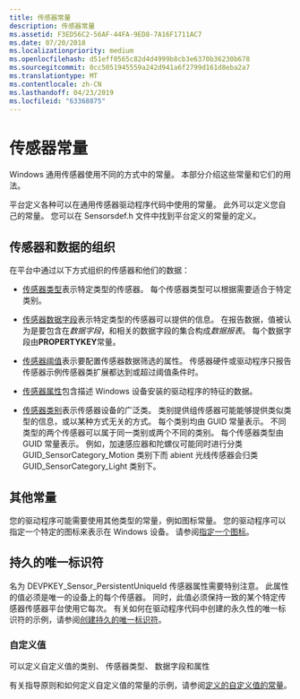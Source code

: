 ```yaml
---
title: 传感器常量
description: 传感器常量
ms.assetid: F3ED56C2-56AF-44FA-9ED8-7A16F1711AC7
ms.date: 07/20/2018
ms.localizationpriority: medium
ms.openlocfilehash: d51eff0565c82d4d4999b8cb3e6370b36230b678
ms.sourcegitcommit: 0cc5051945559a242d941a6f2799d161d8eba2a7
ms.translationtype: MT
ms.contentlocale: zh-CN
ms.lasthandoff: 04/23/2019
ms.locfileid: "63368875"
---
```

# <a name="sensor-constants"></a>传感器常量


Windows 通用传感器使用不同的方式中的常量。 本部分介绍这些常量和它们的用法。

平台定义各种可以在通用传感器驱动程序代码中使用的常量。 此外可以定义您自己的常量。 您可以在 Sensorsdef.h 文件中找到平台定义的常量的定义。

## <a name="sensor-and-data-organization"></a>传感器和数据的组织

在平台中通过以下方式组织的传感器和他们的数据：

-   [传感器类型](sensor-types.md)表示特定类型的传感器。 每个传感器类型可以根据需要适合于特定类别。

-   [传感器数据字段](sensor-data-fields.md)表示特定类型的传感器可以提供的信息。 在报告数据，值被认为是要包含在*数据字段*，和相关的数据字段的集合构成*数据报表*。 每个数据字段由**PROPERTYKEY**常量。

-   [传感器阈值](sensor-thresholds-v2.md)表示要配置传感器数据筛选的属性。 传感器硬件或驱动程序只报告传感器示例传感器类扩展都达到或超过阈值条件时。

-   [传感器属性](sensor-properties2.md)包含描述 Windows 设备安装的驱动程序的特征的数据。

-   [传感器类别](sensor-categories.md)表示传感器设备的广泛类。 类别提供组传感器可能能够提供类似类型的信息，或以某种方式无关的方式。 每个类别均由 GUID 常量表示。 不同类型的两个传感器可以属于同一类别或两个不同的类别。 每个传感器类型由 GUID 常量表示。 例如，加速感应器和陀螺仪可能同时进行分类 GUID_SensorCategory_Motion 类别下而 abient 光线传感器会归类 GUID_SensorCategory_Light 类别下。


## <a name="other-constants"></a>其他常量

您的驱动程序可能需要使用其他类型的常量，例如图标常量。 您的驱动程序可以指定一个特定的图标来表示在 Windows 设备。 请参阅[指定一个图标](specifying-an-icon.md)。


## <a name="persistent-unique-identifier"></a>持久的唯一标识符

名为 DEVPKEY_Sensor_PersistentUniqueId 传感器属性需要特别注意。 此属性的值必须是唯一的设备上的每个传感器。 同时，此值必须保持一致的某个特定传感器传感器平台使用它每次。 有关如何在驱动程序代码中创建的永久性的唯一标识符的示例，请参阅[创建持久的唯一标识符](creating-a-persistent-unique-identifier-v2.md)。

### <a name="custom-values"></a>自定义值

可以定义自定义值的类别、 传感器类型、 数据字段和属性

有关指导原则和如何定义自定义值的常量的示例，请参阅[定义的自定义值的常量](defining-custom-values-for-constants-v2.md)。

